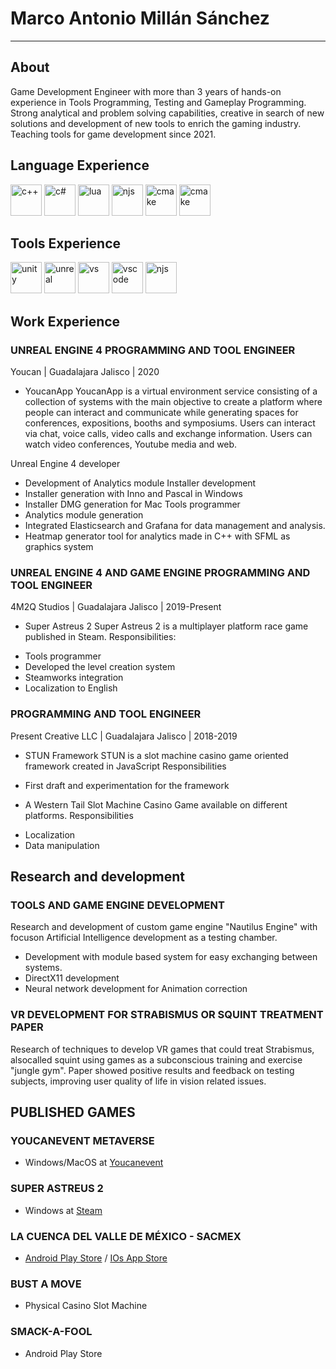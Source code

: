 # Marco Antonio Millán Sánchez
---

## About

Game Development Engineer with more than 3 years of hands-on experience in Tools Programming, Testing and Gameplay Programming. 
Strong analytical and problem solving capabilities, creative in search of new solutions and development of new tools to enrich the gaming industry. Teaching tools for game development since 2021.

## Language Experience

<img src="https://upload.wikimedia.org/wikipedia/commons/1/18/ISO_C%2B%2B_Logo.svg" alt="c++" width="50" height="50"/> <img src="https://upload.wikimedia.org/wikipedia/commons/0/0d/C_Sharp_wordmark.svg" alt="c#" width="50" height="50"/> <img src="https://upload.wikimedia.org/wikipedia/commons/c/cf/Lua-Logo.svg" alt="lua" width="50" height="50"/> <img src="https://cdn.icon-icons.com/icons2/2415/PNG/512/nodejs_original_logo_icon_146411.png" alt="njs" width="50" height="50"/> <img src="https://upload.wikimedia.org/wikipedia/commons/1/13/Cmake.svg" alt="cmake" width="50" height="50"/> <img src="https://upload.wikimedia.org/wikipedia/commons/1/13/Cmake.svg" alt="cmake" width="50" height="50"/>

## Tools Experience

<img src="https://i.redd.it/tu3gt6ysfxq71.png" alt="unity" width="50" height="50"/> <img src="https://img.utdstc.com/icon/71e/e83/71ee83885d34166b758938311fbab410e290cdc95fb33c2dfb624d8829a0ba4d:200" alt="unreal" width="50" height="50"/> <img src="https://upload.wikimedia.org/wikipedia/commons/5/59/Visual_Studio_Icon_2019.svg" alt="vs" width="50" height="50"/> <img src="https://upload.wikimedia.org/wikipedia/commons/9/9a/Visual_Studio_Code_1.35_icon.svg" alt="vscode" width="50" height="50"/> <img src="https://cdn.worldvectorlogo.com/logos/git-icon.svg" alt="njs" width="50" height="50"/>

## Work Experience

### UNREAL ENGINE 4 PROGRAMMING AND TOOL ENGINEER
Youcan | Guadalajara Jalisco | 2020

* YoucanApp
YoucanApp is a virtual environment service consisting of a collection of systems with the main objective to create a platform where people can interact and 
communicate while generating spaces for conferences, expositions, booths and symposiums. 
Users can interact via chat, voice calls, video calls and exchange information.
Users can watch video conferences, Youtube media and web.

Unreal Engine 4 developer
- Development of Analytics module
Installer development
- Installer generation with Inno and Pascal in Windows
- Installer DMG generation for Mac
Tools programmer
- Analytics module generation
- Integrated Elasticsearch and Grafana for data management and analysis.
- Heatmap generator tool for analytics made in C++ with SFML as graphics system

### UNREAL ENGINE 4 AND GAME ENGINE PROGRAMMING AND TOOL ENGINEER
4M2Q Studios | Guadalajara Jalisco | 2019-Present

* Super Astreus 2
Super Astreus 2 is a multiplayer platform race game published in Steam.
Responsibilities:
- Tools programmer
- Developed the level creation system
- Steamworks integration
- Localization to English

### PROGRAMMING AND TOOL ENGINEER
Present Creative LLC | Guadalajara Jalisco | 2018-2019

* STUN Framework
STUN is a slot machine casino game oriented framework created in JavaScript
Responsibilities
- First draft and experimentation for the framework

* A Western Tail
Slot Machine Casino Game available on different platforms.
Responsibilities
- Localization
- Data manipulation

## Research and development

### TOOLS AND GAME ENGINE DEVELOPMENT
Research and development of custom game engine "Nautilus Engine" with focuson Artificial Intelligence development as a testing chamber.
- Development with module based system for easy exchanging between systems.
- DirectX11 development
- Neural network development for Animation correction

### VR DEVELOPMENT FOR STRABISMUS OR SQUINT TREATMENT PAPER
Research of techniques to develop VR games that could treat Strabismus, alsocalled squint using games as a subconscious training and exercise "jungle gym".
Paper showed positive results and feedback on testing subjects, improving user quality of life in vision related issues.

## PUBLISHED GAMES

### YOUCANEVENT METAVERSE
- Windows/MacOS at [Youcanevent](https://twitter.com/youcanevent?lang=es)

### SUPER ASTREUS 2
- Windows at [Steam](https://store.steampowered.com/app/1253240/Super_Astreus_2/)

### LA CUENCA DEL VALLE DE MÉXICO - SACMEX
- [Android Play Store](https://play.google.com/store/apps/details?id=com.Games4M2Q.LaCuencadelValledeMxicoSACMEX) / [IOs App Store]()

### BUST A MOVE
- Physical Casino Slot Machine

### SMACK-A-FOOL
- Android Play Store

<!---
USwampertor/USwampertor is a ✨ special ✨ repository because its `README.md` (this file) appears on your GitHub profile.
You can click the Preview link to take a look at your changes.
--->
